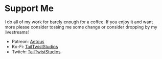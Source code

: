 # Support Me
I do all of my work for barely enough for a coffee. If you enjoy it and want more please consider tossing me some change or consider dropping by my livestreams!

- Patreon: [Aetous](https://www.patreon.com/Aetous)
- Ko-Fi: [TailTwistStudios](https://ko-fi.com/tailtwiststudios)
- Twitch: [TailTwistStudios](https://www.twitch.tv/tailtwiststudios)